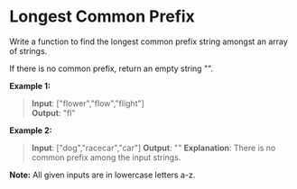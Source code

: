 # Longest Common Prefix

Write a function to find the longest common prefix string amongst an array of strings.

If there is no common prefix, return an empty string "".

**Example 1:**

> **Input**: ["flower","flow","flight"]  
> **Output**: "fl" 

**Example 2:**

> **Input**: ["dog","racecar","car"]
> **Output**: ""
> **Explanation**: There is no common prefix among the input strings.

**Note:**
All given inputs are in lowercase letters a-z.